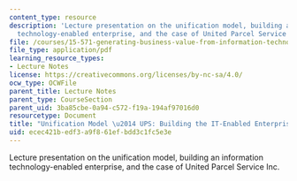 ```yaml
---
content_type: resource
description: 'Lecture presentation on the unification model, building an information
  technology-enabled enterprise, and the case of United Parcel Service Inc. '
file: /courses/15-571-generating-business-value-from-information-technology-spring-2009/ecec421bedf3a9f861efbdd3c1fc5e3e_MIT15_571s09_lec04_weill.pdf
file_type: application/pdf
learning_resource_types:
- Lecture Notes
license: https://creativecommons.org/licenses/by-nc-sa/4.0/
ocw_type: OCWFile
parent_title: Lecture Notes
parent_type: CourseSection
parent_uid: 3ba85cbe-0a94-c572-f19a-194af97016d0
resourcetype: Document
title: "Unification Model \u2014 UPS: Building the IT-Enabled Enterprise"
uid: ecec421b-edf3-a9f8-61ef-bdd3c1fc5e3e
---
```

Lecture presentation on the unification model, building an information technology-enabled enterprise, and the case of United Parcel Service Inc. 